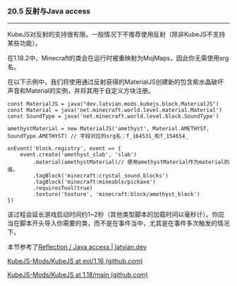 ### 20.5 反射与Java access

---

KubeJS对反射的支持很有限。一般情况下不推荐使用反射（除非KubeJS不支持某些功能）。

在1.18.2中，Minecraft的类会在运行时被重映射为MojMaps，因此你无需使用srg名。

在以下示例中，我们将使用通过反射获得的MaterialJS创建新的包含紫水晶破坏声音和Material的实例，并将其用于自定义方块注册。

```
const MaterialJS = java("dev.latvian.mods.kubejs.block.MaterialJS")
const Material = java('net.minecraft.world.level.material.Material')
const SoundType = java('net.minecraft.world.level.block.SoundType')

amethystMaterial = new MaterialJS('amethyst', Material.AMETHYST, SoundType.AMETHYST) // 字段对应的srg名：f_164531_和f_154654_

onEvent('block.registry', event => {
	event.create('amethyst_slab', 'slab')
		.material(amethystMaterial)// 使用amethystMaterial作为material的值。
		.tagBlock('minecraft:crystal_sound_blocks')
		.tagBlock('minecraft:mineable/pickaxe')
		.requiresTool(true)
		.texture('texture', 'minecraft:block/amethyst_block')
})
```

该过程会延长游戏启动时间约1~2秒（其他类型脚本的加载时间以毫秒计）。你应当在脚本开头导入你需要的类，而不是在事件当中，尤其是在事件多次触发的情况下。



本节参考了[Reflection / Java access | latvian.dev](https://mods.latvian.dev/books/kubejs/page/reflection-java-access)

[KubeJS-Mods/KubeJS at eol/1.16 (github.com)](https://github.com/KubeJS-Mods/KubeJS/tree/eol/1.16)

[KubeJS-Mods/KubeJS at 1.18/main (github.com)](https://github.com/KubeJS-Mods/KubeJS/tree/1.18/main)